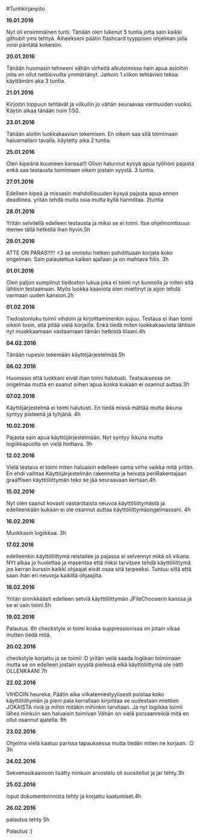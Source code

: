 #Tuntikirjanpito

**19.01.2016** 

Nyt oli ensimmäinen tunti. Tänään olen lukenut 5 tuntia jotta sain kaikki githubit yms tehtyä. Aiheekseni päätin flashcard tyyppisen ohjelman jolla voisi päntätä kokeisiin.


**20.01.2016**

Tänään huomasin tehneeni vähän virheitä alkutoimissa hain apua asioihin joita en ollut nettisivuilta ymmärtänyt. Jatkoin 1.viikon tehtävien tekoa. käyttämäni aka 3 tuntia. 

**21.01.2016**

Kirjoitin loppuun tehtävät ja vilkuilin jo vähän seuraavaa varmuuden vuoksi. Käytin aikaa tänään noin 1:50.

**23.01.2016**

Tänään aloitin luokkakaavion tekemisen. En oikein saa sitä toimimaan haluamallani tavalla. käytetty aika 2 tuntia.

**25.01.2016**

Olen kipeänä kuumeen kanssa!!! Olisin halunnut kysyä apua työhöni pajasta enkä saa testausta toimimaan oikein jostain syystä. 3 tuntia.

**27.01.2016**

Edelleen kipeä ja missasin mahdollisuuden kysyä pajasta apua ennen deadlinea. yritän tehdä muita osia mutta kyllä harmittaa. 2tuntia

**28.01.2016**

Yritän selvitellä edelleen testausta ja miksi se ei toimi. Itse ohjelmointisuus menee tällä hetkellä ihan hyvin.5h

**29.01.2016**

ATTE ON PARAS!!!!! <3 se onnistui hetken pohdittuaan korjata koko ongelman. Sain palautettua kaiken ajallaan ja on mahtava fiilis. 3h

**01.01.2016**

Olen paljon sumplinut tiedoston lukua joka ei toimi nyt kunnolla ja miten sitä lähtisin testaamaan. Myös luokka kaaviota olen miettinyt ja aijon tehdä varmaan uuden kansion.2h

**01.02.2016**

Tiedostonluku toimii vihdoin ja kirjoittaminenkin sujuu. Testaus ei ihan toimi oikein tosin, sitä pitää vielä korjailla. Enkä tiedä miten luokkakaaviota lähtisin nyt muokkaamaan vastaamaan tämän hetkistä tilaani.4h

**04.02.2016**

Tänään rupesin tekemään käyttöjärjestelmää.5h

**06.02.2016**

Huomasin että luokkani eivät ihan toimi halutusti. Testauksessa on ongelmaa mutta en saanut siihen apua koska kukaan ei osannut auttaa.3h

**07.02.2016**

Käyttöjärjestelmä ei toimi halutusti. En tiedä missä mättää mutta ikkuna syntyy pisteenä ja tyhjänä. 4h

**10.02.2016**

Pajasta sain apua käyttöjärjestelmään. Nyt syntyy ikkuna mutta logiikkapuolta on vielä hiottava. 3h

**12.02.2016**

Vielä testaus ei toimi miten haluaisin edelleen sama virhe vaikka mitä yritän. En ehdi vaihtaa Käyttöjärjestelmän rakennetta ja heivata periRakentajaan graaffisen käyttöliittymän teko se jää seuraavaan kertaan.4h

**15.02.2016**

Nyt olen saanut kovasti vastariitaista neuvoa käyttöliittymästä ja edelleenkään kukaan ei ole osannut auttaa käyttöliittymäongelmassani. 4h

**16.02.2016**

Muokkasin logiikkaa. 3h

**17.02.2016**

edelleenkin käyttöliittymä reistailee ja pajassa ei selvennyt mikä oli vikana. NYt alkaa jo huolettaa ja masentaa että miksi tarvitsee  tehdä käyttöliittymä jos kerran kurssin kaikki ohjaajat eivät osaa sitä tarpeeksi. Tuntuu siltä että saan ihan eri neuvoja kaikiltä ohjaajilta.

**18.02.2016**

Yritän sinnikkäästi edelleen setviä käyttöliittymän JFileChooserin kanssa ja se ei vain toimi.5h

**19.02.2016**

Palautus. 8h
checkstyle ei toimi koska suppressionissa on jotain vikaa mutten tiedä mitä.

**20.02.2016**

checkstyle korjattu ja se toimii :D yritän veilä saada logiikan toimimaan mutta se on edelleen jostain syystä pielessä eikä käyttöliittymä ole nätti OLLENKAAN! 7h

**22.02.2016**

VIHDOIN heureka. Päätin aika viikatemiestyylisesti poistaa koko käyttöliittymän ja pieni pala kerrallaan kirjoittaa se uudestaan miettien JOKAISTA riviä ja mihin mitäkin mihinkin tarvitaan. Ja nyt logiikka toimii lähes niinkuin sen haluaisin toimivan Vähän on vielä porsaanreikiä mitä en ollut osannut ajatella. 9h

**23.02.2016**

Ohjelma vielä kaatuu parissa tapauksessa mutta tiedän miten ne korjaan. :D 3h

**24.02.2016**

Sekvenssikaavioon lisätty niinkuin arvostelu oli suositellut ja jar tehty.3h

**25.02.2016**

loput dokumentoinnista tehty ja korjattu kaatumiset.4h

**26.02.2016**

palautus tehty 5h

Palautus :)


